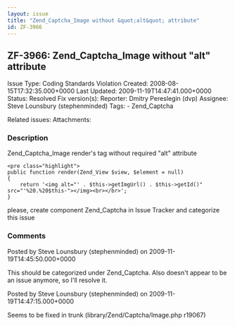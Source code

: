 ```yaml
---
layout: issue
title: "Zend_Captcha_Image without &quot;alt&quot; attribute"
id: ZF-3966
---
```


ZF-3966: Zend\_Captcha\_Image without "alt" attribute
-----------------------------------------------------

 Issue Type: Coding Standards Violation Created: 2008-08-15T17:32:35.000+0000 Last Updated: 2009-11-19T14:47:41.000+0000 Status: Resolved Fix version(s): 
 Reporter:  Dmitry Pereslegin (dvp)  Assignee:  Steve Lounsbury (stephenminded)  Tags: - Zend\_Captcha
 
 Related issues: 
 Attachments: 
### Description

Zend\_Captcha\_Image render's tag without required "alt" attribute

 
    <pre class="highlight">
    public function render(Zend_View $view, $element = null)
    {
        return '<img alt="' . $this->getImgUrl() . $this->getId()" src="'%20.%20$this-"></img><br></br>';
    }


please, create component Zend\_Captcha in Issue Tracker and categorize this issue

 

 

### Comments

Posted by Steve Lounsbury (stephenminded) on 2009-11-19T14:45:50.000+0000

This should be categorized under Zend\_Captcha. Also doesn't appear to be an issue anymore, so I'll resolve it.

 

 

Posted by Steve Lounsbury (stephenminded) on 2009-11-19T14:47:15.000+0000

Seems to be fixed in trunk (library/Zend/Captcha/Image.php r19067)

 

 